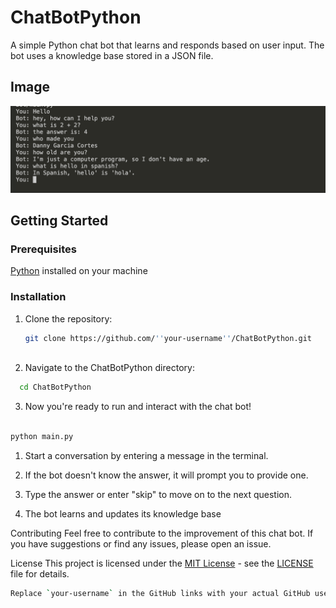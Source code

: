 # ChatBotPython

A simple Python chat bot that learns and responds based on user input. The bot uses a knowledge base stored in a JSON file.
## Image

![Bot Image](/img/bot.png)

## Getting Started

### Prerequisites

[Python](https://www.python.org/downloads/) installed on your machine

### Installation

1. Clone the repository:

    ```bash 
    git clone https://github.com/''your-username''/ChatBotPython.git
     
    ```

   
2.  Navigate to the ChatBotPython directory:

  
 ```bash
   cd ChatBotPython
   ```



    
3.  Now you're ready to run and interact with the chat bot!

```bash

python main.py
```


1. Start a conversation by entering a message in the terminal.

2. If the bot doesn't know the answer, it will prompt you to provide one.

3. Type the answer or enter "skip" to move on to the next question.

4. The bot learns and updates its knowledge base

Contributing
Feel free to contribute to the improvement of this chat bot. If you have suggestions or find any issues, please open an issue.

License
This project is licensed under the [MIT License](LICENSE) - see the [LICENSE](LICENSE) file for details.

```bash
Replace `your-username` in the GitHub links with your actual GitHub username. This README should guide users on cloning the repository and getting started with the ChatBotPython project.
```